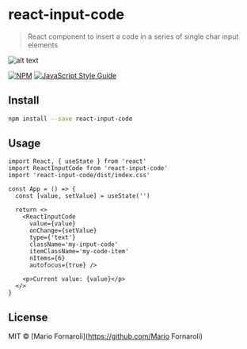 # react-input-code

> React component to insert a code in a series of single char input elements

![alt text](https://github.com/mariofornaroli/react-input-code/tree/main/static/demo_image.jpg?raw=true)

[![NPM](https://img.shields.io/npm/v/react-input-code.svg)](https://www.npmjs.com/package/react-input-code) [![JavaScript Style Guide](https://img.shields.io/badge/code_style-standard-brightgreen.svg)](https://standardjs.com)

## Install

```bash
npm install --save react-input-code
```

## Usage

```tsx
import React, { useState } from 'react'
import ReactInputCode from 'react-input-code'
import 'react-input-code/dist/index.css'

const App = () => {
  const [value, setValue] = useState('')

  return <>
    <ReactInputCode
      value={value}
      onChange={setValue}
      type={'text'}
      className='my-input-code'
      itemClassName='my-code-item'
      nItems={6}
      autofocus={true} />

    <p>Current value: {value}</p>
  </>
}
```

## License

MIT © [Mario Fornaroli](https://github.com/Mario Fornaroli)
